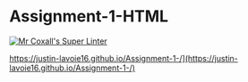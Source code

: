 # Assignment-1-HTML

[![Mr Coxall's Super Linter](https://github.com/Justin-Lavoie16/Assignment-1-/workflows/Mr%20Coxall's%20Super%20Linter/badge.svg)](https://github.com/Justin-Lavoie16/Assignment-1-/actions/)

https://justin-lavoie16.github.io/Assignment-1-/](https://justin-lavoie16.github.io/Assignment-1-/)
